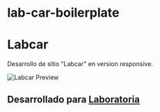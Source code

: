 # lab-car-boilerplate


# Labcar
Desarrollo de sitio "Labcar" en version responsive.

![Labcar Preview](https://tamybl.github.io/assets/img/projects/labcar-responsive.jpg)

## Desarrollado para [Laboratoria](http://laboratoria.la)


